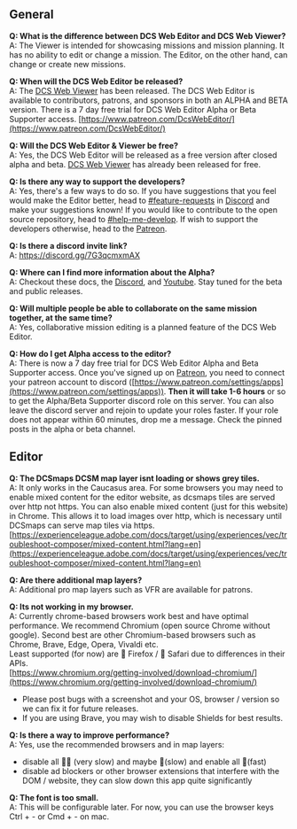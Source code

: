 ## General

**Q: What is the difference between DCS Web Editor and DCS Web Viewer?**  
A: The Viewer is intended for showcasing missions and mission planning. It has no ability to edit or change a mission. The Editor, on the other hand, can change or create new missions.

**Q: When will the DCS Web Editor be released?**  
A: The [DCS Web Viewer](https://dcs-web-editor.github.io/dcs-web-viewer-deploy/) has been released. The DCS Web Editor is available to contributors, patrons, and sponsors in both an ALPHA and BETA version. There is a 7 day free trial for DCS Web Editor Alpha or Beta Supporter access. [https://www.patreon.com/DcsWebEditor/](https://www.patreon.com/DcsWebEditor/)

**Q: Will the DCS Web Editor & Viewer be free?**  
A: Yes, the DCS Web Editor will be released as a free version after closed alpha and beta. [DCS Web Viewer](https://dcs-web-editor.github.io/dcs-web-viewer-deploy/) has already been released for free.

**Q: Is there any way to support the developers?**  
A: Yes, there's a few ways to do so. If you have suggestions that you feel would make the Editor better, head to [#⁠feature-requests](https://discord.gg/Er2ANYnByF) in [Discord](https://discord.gg/7G3qcmxmAX) and make your suggestions known! If you would like to contribute to the open source repository, head to [#⁠help-me-develop](https://discord.gg/b9cFQ9z4qC). If wish to support the developers otherwise, head to the [Patreon](https://www.patreon.com/DcsWebEditor).

**Q: Is there a discord invite link?**  
A: https://discord.gg/7G3qcmxmAX

**Q: Where can I find more information about the Alpha?**  
A: Checkout these docs, the [Discord](https://discord.gg/7G3qcmxmAX), and [Youtube](https://www.youtube.com/@dcs-web-editor). Stay tuned for the beta and public releases.

**Q: Will multiple people be able to collaborate on the same mission together, at the same time?**  
A: Yes, collaborative mission editing is a planned feature of the DCS Web Editor.

**Q: How do I get Alpha access to the editor?**  
A: There is now a 7 day free trial for DCS Web Editor Alpha and Beta Supporter access. Once you've signed up on [Patreon](https://www.patreon.com/DcsWebEditor), you need to connect your patreon account to discord ([https://www.patreon.com/settings/apps](https://www.patreon.com/settings/apps)). **Then it will take 1-6 hours** or so to get the Alpha/Beta Supporter discord role on this server. You can also leave the discord server and rejoin to update your roles faster. If your role does not appear within 60 minutes, drop me a message. Check the pinned posts in the alpha or beta channel.

## Editor

**Q: The DCSmaps DCSM map layer isnt loading or shows grey tiles.**  
A: It only works in the Caucasus area. For some browsers you may need to enable mixed content for the editor website, as dcsmaps tiles are served over http not https. You can also enable mixed content (just for this website) in Chrome. This allows it to load images over http, which is necessary until DCSmaps can serve map tiles via https.
[https://experienceleague.adobe.com/docs/target/using/experiences/vec/troubleshoot-composer/mixed-content.html?lang=en](https://experienceleague.adobe.com/docs/target/using/experiences/vec/troubleshoot-composer/mixed-content.html?lang=en)

**Q: Are there additional map layers?**  
A: Additional pro map layers such as VFR are available for patrons.

**Q: Its not working in my browser.**  
A: Currently chrome-based browsers work best and have optimal performance. We recommend Chromium (open source Chrome without google). Second best are other Chromium-based browsers such as Chrome, Brave, Edge, Opera, Vivaldi etc.  
Least supported (for now) are 🦊 Firefox / 🦏 Safari due to differences in their APIs.  
[https://www.chromium.org/getting-involved/download-chromium/](https://www.chromium.org/getting-involved/download-chromium/)

- Please post bugs with a screenshot and your OS, browser / version so we can fix it for future releases.  
- If you are using Brave, you may wish to disable Shields for best results.

**Q: Is there a way to improve performance?**  
A: Yes, use the recommended browsers⁠ and in map layers:

- disable all 🐢🐢 (very slow) and maybe 🐢(slow) and enable all 🚀(fast)  
- disable ad blockers or other browser extensions that interfere with the DOM / website, they can slow down this app quite significantly

**Q: The font is too small.**  
A: This will be configurable later. For now, you can use the browser keys Ctrl + - or Cmd + - on mac.
